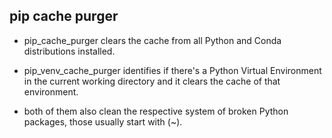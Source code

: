 ## pip cache purger

* pip_cache_purger clears the cache from all Python and Conda distributions installed.

* pip_venv_cache_purger identifies if there's a Python Virtual Environment in the current working directory and it clears the cache of that environment.

* both of them also clean the respective system of broken Python packages, those usually start with (~).
